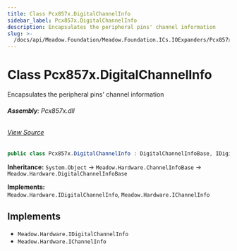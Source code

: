 ```yaml
---
title: Class Pcx857x.DigitalChannelInfo
sidebar_label: Pcx857x.DigitalChannelInfo
description: Encapsulates the peripheral pins' channel information
slug: >-
  /docs/api/Meadow.Foundation/Meadow.Foundation.ICs.IOExpanders/Pcx857x.DigitalChannelInfo
---
```

# Class Pcx857x.DigitalChannelInfo
Encapsulates the peripheral pins' channel information

###### **Assembly**: Pcx857x.dll
###### [View Source](https://github.com/WildernessLabs/Meadow.Foundation.git/blob/develop/Source/Meadow.Foundation.Peripherals/ICs.IOExpanders.Pcx857x/Driver/Pcx857x.DigitalChannelInfo.cs#L10)
```csharp title="Declaration"
public class Pcx857x.DigitalChannelInfo : DigitalChannelInfoBase, IDigitalChannelInfo, IChannelInfo
```
**Inheritance:** `System.Object` -> `Meadow.Hardware.ChannelInfoBase` -> `Meadow.Hardware.DigitalChannelInfoBase`

**Implements:**  
`Meadow.Hardware.IDigitalChannelInfo`, `Meadow.Hardware.IChannelInfo`


## Implements

* `Meadow.Hardware.IDigitalChannelInfo`
* `Meadow.Hardware.IChannelInfo`
